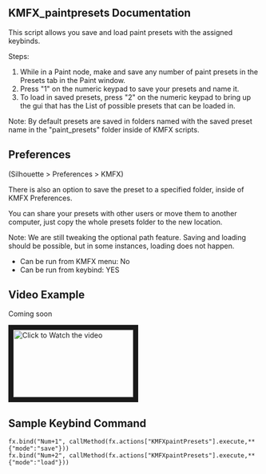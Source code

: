 ## KMFX_paintpresets Documentation

This script allows you save and load paint presets with the assigned keybinds.

Steps:
1. While in a Paint node, make and save any number of paint presets in the Presets tab in the Paint window.
2. Press "1" on the numeric keypad to save your presets and name it.
3. To load in saved presets, press "2" on the numeric keypad to bring up the gui that has the List of
possible presets that can be loaded in.

Note: By default presets are saved in folders named with the saved preset name in the "paint_presets" folder inside of KMFX scripts. 


## Preferences

(Silhouette > Preferences > KMFX)

There is also an option to save the preset to a specified folder, inside of KMFX Preferences.

You can share your presets with other users or move them to another computer, just copy the whole presets folder to the new location.

Note: We are still tweaking the optional path feature.  Saving and loading should be possible, but in some instances, loading does not happen.

- Can be run from KMFX menu: No
- Can be run from keybind: YES


## Video Example
Coming soon

<a href="http://www.youtube.com/watch?feature=player_embedded&v=aYSGDXyM6oo" target="_blank"><img src="http://img.youtube.com/vi/aYSGDXyM6oo/mqdefault.jpg"
alt="Click to Watch the video" width="240" height="135" border="10" /></a>


## Sample Keybind Command
```
fx.bind("Num+1", callMethod(fx.actions["KMFXpaintPresets"].execute,**{"mode":"save"}))
fx.bind("Num+2", callMethod(fx.actions["KMFXpaintPresets"].execute,**{"mode":"load"}))
```

